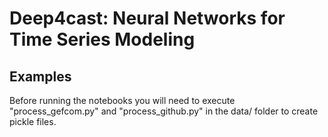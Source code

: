 # Deep4cast: Neural Networks for Time Series Modeling

## Examples

Before running the notebooks you will need to execute "process_gefcom.py" and "process_github.py" in the data/ folder to create pickle files.